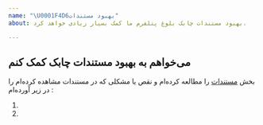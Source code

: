 ```yaml
---
name: "\U0001F4D6بهبود مستندات"
about: بهبود مستندات چابک بلوغ پتلفرم ما کمک بسیار زیادی خواهد کرد.

---
```


<!--برای نمایش واضح‌تر و بدون توضیحات برروی "Preview" کلیک کنید.-->
## می‌خواهم به بهبود مستندات چابک کمک کنم
<!-- در صورت مشاهده نقص یا مشکلی در مستندات، بخش زیر را پر کنید. کمک شما در بهبود مستندات به ما و سایر برنامه‌نویس‌ها کمک خواهد کرد.  -->
بخش [مستندات](https://doc.chabokpush.com/android/required.html) را مطالعه کرده‌ام و نقص یا مشکلی  که در مستندات مشاهده کرده‌ام را در زیر آورده‌ام :
 <!-- 1. در صفحه نصب، در بخش راه‌اندازی بهتر است مورد ... به .... اصلاح شود -->
 1. 
 2. 
 <!-- .... -->
